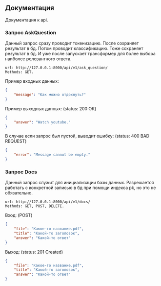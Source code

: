 ## Документация

Документация к api.

### Запрос AskQuestion

Данный запрос сразу проводит токенизацию. После сохраняет результат в бд. Потом проводит классификацию. 
Тоже сохраняет результат в бд. И уже после запускает трансформер для более выбора наиболее релевантного ответа.

```
url: http://127.0.0.1:8000/api/v1/ask_question/
Methods: GET.
```

Пример входных данных:

```json
{
    "message": "Как можно отдохнуть?"
}
```

Пример выходных данных: (status: 200 OK)

```json
{
    "answer": "Watch youtube."
}
```

В случае если запрос был пустой, выводит ошибку: (status: 400 BAD REQUEST)

```json
{
    "error": "Message cannot be empty."
}
```

### Запрос Docs

Данный запрос служит для инициализации базы данных. 
Разрешается работать с конкретной записью в бд при помощи индекса pk, но это не обязательно.

```
url: http://127.0.0.1:8000/api/v1/docs/
Methods: GET, POST, DELETE.
```

Вход: (POST)

```json
{
    "file": "Какое-то название.pdf",
    "title": "Какой-то заголовок",
    "answer": "Какой-то ответ"
}
```

Выход: (status: 201 Created)

```json
{
    "file": "Какое-то название.pdf",
    "title": "Какой-то заголовок",
    "answer": "Какой-то ответ"
}
```